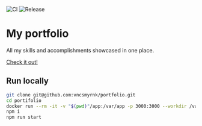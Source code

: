 ![CI](https://github.com/vncsmyrnk/portfolio/actions/workflows/ci.yml/badge.svg)
![Release](https://github.com/vncsmyrnk/portfolio/actions/workflows/release.yml/badge.svg)

# My portfolio

All my skills and accomplishments showcased in one place.

[Check it out!](https://vncsmyrnk.github.io/portfolio/)

## Run locally

```bash
git clone git@github.com:vncsmyrnk/portfolio.git
cd portifolio
docker run --rm -it -v "$(pwd)"/app:/var/app -p 3000:3000 --workdir /var/app node:21-alpine sh
npm i
npm run start
```
